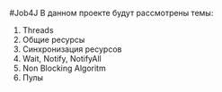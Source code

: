 #Job4J
В данном проекте будут рассмотрены темы:
1. Threads
2. Общие ресурсы
3. Синхронизация ресурсов
4. Wait, Notify, NotifyAll
5. Non Blocking Algoritm
6. Пулы